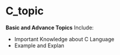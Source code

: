 # C_topic 
**Basic and Advance Topics**
Include:
- Important Knowledge about C Language
- Example and Explan